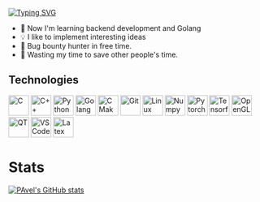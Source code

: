 [![Typing SVG](https://readme-typing-svg.herokuapp.com?size=25&duration=3500&multiline=true&width=650&height=70&lines=Hi+there%2C+I'm+Pavel;I'm+computer+science+student+and+developer;%2F)](https://git.io/typing-svg)

* 📓 Now I'm learning backend development and Golang
* 💡 I like to implement interesting ideas
* 🔏 Bug bounty hunter in free time.
* 🎯 Wasting my time to save other people's time.

## Technologies


<img alt="C" height="40" src="https://cdn.jsdelivr.net/gh/devicons/devicon/icons/c/c-original.svg">
<img alt="C++" height="40" src="https://cdn.jsdelivr.net/gh/devicons/devicon/icons/cplusplus/cplusplus-original.svg">
<img alt="Python" height="40" src="https://cdn.jsdelivr.net/gh/devicons/devicon/icons/python/python-original.svg">
<img alt="Golang" height="40" src="https://cdn.jsdelivr.net/gh/devicons/devicon/icons/go/go-original.svg">
<img alt="CMake" height="40" src="https://cdn.jsdelivr.net/gh/devicons/devicon/icons/cmake/cmake-original.svg">
<img alt="Git" height="40" src="https://cdn.jsdelivr.net/gh/devicons/devicon/icons/git/git-original.svg">
<img alt="Linux" height="40" src="https://cdn.jsdelivr.net/gh/devicons/devicon/icons/linux/linux-original.svg">
<img alt="Numpy" height="40" src="https://cdn.jsdelivr.net/gh/devicons/devicon/icons/numpy/numpy-original.svg">
<img alt="Pytorch" height="40" src="https://cdn.jsdelivr.net/gh/devicons/devicon/icons/pytorch/pytorch-original.svg ">
<img alt="Tensorflow" height="40" src="https://cdn.jsdelivr.net/gh/devicons/devicon/icons/tensorflow/tensorflow-original.svg">
<img alt="OpenGL" height="40" src="https://cdn.jsdelivr.net/gh/devicons/devicon/icons/opengl/opengl-original.svg">
<img alt="QT" height="40" src="https://cdn.jsdelivr.net/gh/devicons/devicon/icons/qt/qt-original.svg ">
<img alt="VSCode" height="40" src="https://cdn.jsdelivr.net/gh/devicons/devicon/icons/vscode/vscode-original.svg">
<img alt="Latex" height="40" src="https://cdn.jsdelivr.net/gh/devicons/devicon/icons/latex/latex-original.svg ">

# Stats

[![PAvel's GitHub stats](https://github-readme-stats.vercel.app/api?username=gametwix&show_icons=true&theme=onedark)](https://github.com/anuraghazra/github-readme-stats)
